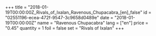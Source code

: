 +++
title = "2018-01-19T00:00:00Z_Rivals_of_Ixalan_Ravenous_Chupacabra_[en]_false"
id = "02551196-ecea-472f-9547-3c9658d0489e"
date = "2018-01-19T00:00:00Z"
name = "Ravenous Chupacabra"
lang = ["en"]
price = "0.45"
quantity = 1
foil = false
set = "Rivals of Ixalan"
+++
